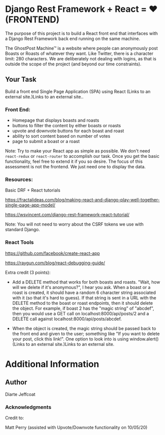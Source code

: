 # Django Rest Framework + React = ❤ (FRONTEND)

The purpose of this project is to build a React front end that interfaces with a Django Rest Framework back end running on the same machine.

The GhostPost Machine™ is a website where people can anonymously post Boasts or Roasts of whatever they want. Like Twitter, there is a character limit: 280 characters. We are deliberately not dealing with logins, as that is outside the scope of the project (and beyond our time constraints).

## Your Task

Build a front end Single Page Application (SPA) using React (Links to an external site.)Links to an external site..

### Front End:

- Homepage that displays boasts and roasts
- buttons to filter the content by either boasts or roasts
- upvote and downvote buttons for each boast and roast
- ability to sort content based on number of votes
- page to submit a boast or a roast

Note: Try to make your React app as simple as possible. We don't need `react-redux` or `react-router` to accomplish our task. Once you get the basic functionality, feel free to extend it if you so desire. The focus of this assessment is not the frontend. We just need one to display the data.

### Resources:

Basic DRF + React tutorials

https://fractalideas.com/blog/making-react-and-django-play-well-together-single-page-app-model/

https://wsvincent.com/django-rest-framework-react-tutorial/

Note: You will not need to worry about the CSRF tokens we use with standard Django.

### React Tools

https://github.com/facebook/create-react-app

https://raygun.com/blog/react-debugging-guide/

Extra credit (3 points):

- Add a DELETE method that works for both boasts and roasts. "Wait, how will we delete if it's anonymous?", I hear you ask. When a boast or a roast is created, it should have a random 6 character string associated with it (so that it's hard to guess). If that string is sent in a URL with the DELETE method to the boast or roast endpoints, then it should delete the object. For example, if boast 2 has the "magic string" of "abcdef", then you would use a GET call on localhost:8000/api/posts/2 and a DELETE call against localhost:8000/api/posts/abcdef.

- When the object is created, the magic string should be passed back to the front end and given to the user; something like "If you want to delete your post, click this link!". One option to look into is using window.alert() (Links to an external site.)Links to an external site.

# Additional Information

## Author

Diarte Jeffcoat

### Acknowledgments

Credit to:

Matt Perry (assisted with Upvote/Downvote functionality on 10/05/20)